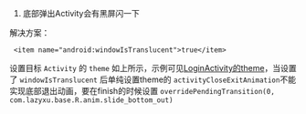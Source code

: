 1. 底部弹出Activity会有黑屏闪一下

解决方案：
```agsl
 <item name="android:windowIsTranslucent">true</item>
```

设置目标 `Activity` 的 `theme` 如上所示，示例可见[LoginActivity的theme](module_login/src/main/AndroidManifest.xml)，当设置了 `windowIsTranslucent` 后单纯设置theme的 `activityCloseExitAnimation`不能实现底部退出动画，要在finish的时候设置 `overridePendingTransition(0, com.lazyxu.base.R.anim.slide_bottom_out)`